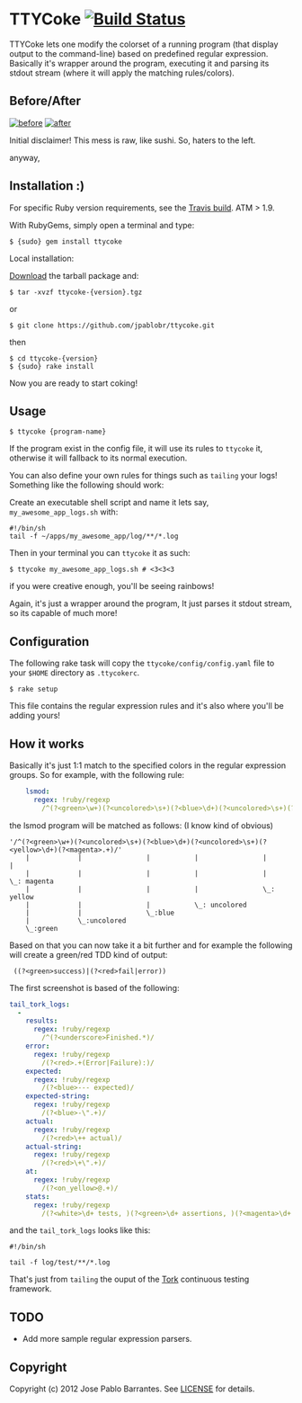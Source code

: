 # TTYCoke [![Build Status](https://secure.travis-ci.org/jpablobr/ttycoke.png?branch=master)][travis]

[travis]: http://travis-ci.org/jpablobr/ttycoke

TTYCoke lets one modify the colorset of a running program (that
display output to the command-line) based on predefined regular
expression. Basically it's wrapper around the program, executing it
and parsing its stdout stream (where it will apply the matching
rules/colors).

## <a name="Before-After"></a>Before/After

[![before](http://i.imgur.com/nIen0.png)][before] [![after](http://i.imgur.com/4iVkc.png)][after]

[before]: http://i.imgur.com/nIen0.png
[after]: http://i.imgur.com/4iVkc.png

Initial disclaimer! This mess is raw, like sushi. So, haters to the left.

anyway, 

## <a name="Installation"></a>Installation :)

For specific Ruby version requirements, see the [Travis build](http://travis-ci.org/#!/jpablobr/ttycoke). ATM > 1.9.

With RubyGems, simply open a terminal and type:

    $ {sudo} gem install ttycoke

Local installation:

[Download](http://github.com/jpablobr/ttycoke/download) the tarball package and:

    $ tar -xvzf ttycoke-{version}.tgz

or

    $ git clone https://github.com/jpablobr/ttycoke.git

then 

    $ cd ttycoke-{version}
    $ {sudo} rake install

Now you are ready to start coking! 

## <a name="Usage"></a>Usage

    $ ttycoke {program-name}

If the program exist in the config file, it will use its rules to `ttycoke`
it, otherwise it will fallback to its normal execution.

You can also define your own rules for things such as `tailing` your logs! Something like the following should work:

Create an executable shell script and name it lets say, `my_awesome_app_logs.sh` with:

    #!/bin/sh
    tail -f ~/apps/my_awesome_app/log/**/*.log

Then in your terminal you can `ttycoke` it as such:

    $ ttycoke my_awesome_app_logs.sh # <3<3<3

if you were creative enough, you'll be seeing rainbows! 

Again, it's just a wrapper around the program, It just parses it
stdout stream, so its capable of much more!

## <a name="Configuration"></a>Configuration
The following rake task will copy the `ttycoke/config/config.yaml` file to your `$HOME` directory as `.ttycokerc`. 

    $ rake setup 

This file contains the regular expression rules and it's also where you'll be adding yours!

## <a name="How-it-works"></a>How it works

Basically it's just 1:1 match to the specified colors in the regular
expression groups. So for example, with the following rule:

``` yaml
    lsmod:
      regex: !ruby/regexp 
        /^(?<green>\w+)(?<uncolored>\s+)(?<blue>\d+)(?<uncolored>\s+)(?<yellow>\d+)(?<magenta>.+)/

```

the lsmod program will be matched as follows: (I know kind of obvious)

    '/^(?<green>\w+)(?<uncolored>\s+)(?<blue>\d+)(?<uncolored>\s+)(?<yellow>\d+)(?<magenta>.+)/'
        |            |                |           |                |             |
        |            |                |           |                |             \_: magenta
        |            |                |           |                \_: yellow
        |            |                |           \_: uncolored
        |            |                \_:blue
        |            \_:uncolored
        \_:green

Based on that you can now take it a bit further and for example the
following will create a green/red TDD kind of output:

     ((?<green>success)|(?<red>fail|error))

The first screenshot is based of the following:

``` yaml
tail_tork_logs:
  -
    results:
      regex: !ruby/regexp 
        /^(?<underscore>Finished.*)/
    error:
      regex: !ruby/regexp 
        /(?<red>.+(Error|Failure):)/
    expected:
      regex: !ruby/regexp 
        /(?<blue>--- expected)/
    expected-string:
      regex: !ruby/regexp 
        /(?<blue>-\".+)/
    actual:
      regex: !ruby/regexp 
        /(?<red>\++ actual)/
    actual-string:
      regex: !ruby/regexp 
        /(?<red>\+\".+)/
    at:
      regex: !ruby/regexp 
        /(?<on_yellow>@.+)/
    stats:
      regex: !ruby/regexp 
        /(?<white>\d+ tests, )(?<green>\d+ assertions, )(?<magenta>\d+ failures, )(?<red>\d+ errors, )(?<yellow>\d+ skips)/
```

and the `tail_tork_logs` looks like this:

    #!/bin/sh

    tail -f log/test/**/*.log

That's just from `tailing` the ouput of the [Tork](https://github.com/sunaku/tork) continuous testing framework.

## <a name="todo"></a>TODO
* Add more sample regular expression parsers.

## <a name="copyright"></a>Copyright
Copyright (c) 2012 Jose Pablo Barrantes. See [LICENSE][] for details.

[license]: https://github.com/jpablobr/ttycoke/blob/master/LICENSE
